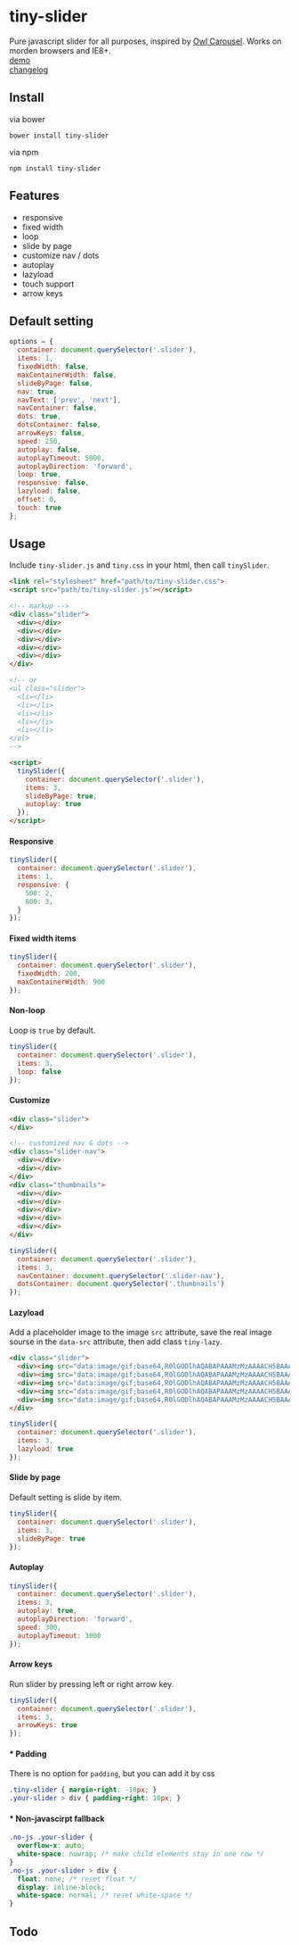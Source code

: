 # tiny-slider
Pure javascript slider for all purposes, inspired by [Owl Carousel](http://owlcarousel.owlgraphic.com/).
Works on morden browsers and IE8+.   
[demo](http://creatiointl.org/gallery/william/tiny-slider/demo/)   
[changelog](https://github.com/ganlanyuan/tiny-slider/blob/master/changelog.md)  

## Install
via bower
```
bower install tiny-slider
```
via npm
```
npm install tiny-slider
```
## Features
+ responsive
+ fixed width
+ loop
+ slide by page
+ customize nav / dots
+ autoplay
+ lazyload
+ touch support
+ arrow keys

## Default setting
```javascript
options = {
  container: document.querySelector('.slider'),
  items: 1,
  fixedWidth: false,
  maxContainerWidth: false,
  slideByPage: false,
  nav: true,
  navText: ['prev', 'next'],
  navContainer: false,
  dots: true,
  dotsContainer: false,
  arrowKeys: false,
  speed: 250,
  autoplay: false,
  autoplayTimeout: 5000,
  autoplayDirection: 'forward',
  loop: true,
  responsive: false,
  lazyload: false,
  offset: 0,
  touch: true
};
```
## Usage
Include `tiny-slider.js` and `tiny.css` in your html, then call `tinySlider`.
```html
<link rel="stylesheet" href="path/to/tiny-slider.css">
<script src="path/to/tiny-slider.js"></script>

<!-- markup -->
<div class="slider">
  <div></div>
  <div></div>
  <div></div>
  <div></div>
  <div></div>
</div>

<!-- or 
<ul class="slider">
  <li></li>
  <li></li>
  <li></li>
  <li></li>
  <li></li>
</ul> 
-->

<script>
  tinySlider({
    container: document.querySelector('.slider'),
    items: 3,
    slideByPage: true,
    autoplay: true
  });
</script>
```
#### Responsive
```javascript
tinySlider({
  container: document.querySelector('.slider'),
  items: 1,
  responsive: {
    500: 2,
    800: 3,
  }
});
```

#### Fixed width items
```javascript
tinySlider({
  container: document.querySelector('.slider'),
  fixedWidth: 200,
  maxContainerWidth: 900
});
```

#### Non-loop
Loop is `true` by default.
```javascript
tinySlider({
  container: document.querySelector('.slider'),
  items: 3,
  loop: false
});
```
#### Customize
```html
<div class="slider">
</div>

<!-- customized nav & dots -->
<div class="slider-nav">
  <div></div>
  <div></div>
</div>
<div class="thumbnails">
  <div></div>
  <div></div>
  <div></div>
  <div></div>
  <div></div>
</div>
```
```javascript
tinySlider({
  container: document.querySelector('.slider'),
  items: 3,
  navContainer: document.querySelector('.slider-nav'),
  dotsContainer: document.querySelector('.thumbnails')
});
```

#### Lazyload
Add a placeholder image to the image `src` attribute, save the real image sourse in the `data-src` attribute, then add class `tiny-lazy`. 
```html
<div class="slider">
  <div><img src="data:image/gif;base64,R0lGODlhAQABAPAAAMzMzAAAACH5BAAAAAAALAAAAAABAAEAAAICRAEAOw==" data-src="path/to/img.jpg" alt="" class="tiny-lazy" width="300" height="300"></div>
  <div><img src="data:image/gif;base64,R0lGODlhAQABAPAAAMzMzAAAACH5BAAAAAAALAAAAAABAAEAAAICRAEAOw==" data-src="path/to/img.jpg" alt="" class="tiny-lazy" width="300" height="300"></div>
  <div><img src="data:image/gif;base64,R0lGODlhAQABAPAAAMzMzAAAACH5BAAAAAAALAAAAAABAAEAAAICRAEAOw==" data-src="path/to/img.jpg" alt="" class="tiny-lazy" width="300" height="300"></div>
  <div><img src="data:image/gif;base64,R0lGODlhAQABAPAAAMzMzAAAACH5BAAAAAAALAAAAAABAAEAAAICRAEAOw==" data-src="path/to/img.jpg" alt="" class="tiny-lazy" width="300" height="300"></div>
  <div><img src="data:image/gif;base64,R0lGODlhAQABAPAAAMzMzAAAACH5BAAAAAAALAAAAAABAAEAAAICRAEAOw==" data-src="path/to/img.jpg" alt="" class="tiny-lazy" width="300" height="300"></div>
</div>
```
```javascript
tinySlider({
  container: document.querySelector('.slider'),
  items: 3,
  lazyload: true
});
```

#### Slide by page
Default setting is slide by item.
```javascript
tinySlider({
  container: document.querySelector('.slider'),
  items: 3,
  slideByPage: true
});
```

#### Autoplay
```javascript
tinySlider({
  container: document.querySelector('.slider'),
  items: 3,
  autoplay: true,
  autoplayDirection: 'forward',
  speed: 300,
  autoplayTimeout: 3000
});
```

#### Arrow keys
Run slider by pressing left or right arrow key.
```javascript
tinySlider({
  container: document.querySelector('.slider'),
  items: 3,
  arrowKeys: true
});
```

#### * Padding
There is no option for `padding`, but you can add it by css 
```css
.tiny-slider { margin-right: -10px; }
.your-slider > div { padding-right: 10px; }
``` 

#### * Non-javascirpt fallback
```css
.no-js .your-slider { 
  overflow-x: auto; 
  white-space: nowrap; /* make child elements stay in one row */
}
.no-js .your-slider > div { 
  float: none; /* reset float */
  display: inline-block;
  white-space: normal; /* reset white-space */
}
```

## Todo

